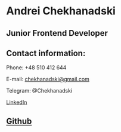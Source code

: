 # Andrei Chekhanadski

## Junior Frontend Developer

## Contact information:

   Phone: +48 510 412 644

   E-mail: chekhanadski@gmail.com

   Telegram: @Chekhanadski

   [LinkedIn](https://www.linkedin.com/in/chekhanadski/)

   [Github](https://github.com/Chekhanadski)
---